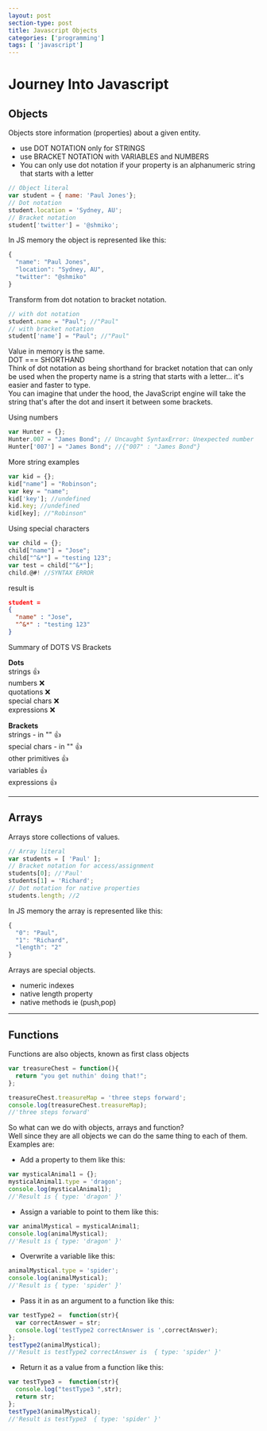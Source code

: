 ```yaml
---
layout: post
section-type: post
title: Javascript Objects
categories: ['programming']
tags: [ 'javascript']
---
```



# Journey Into Javascript

## Objects
Objects store information (properties) about a given entity.  
 * use DOT NOTATION only for STRINGS  
 * use BRACKET NOTATION with VARIABLES and NUMBERS  
 * You can only use dot notation if your property is an alphanumeric string that starts with a letter

```javascript
// Object literal  
var student = { name: 'Paul Jones'};  
// Dot notation
student.location = 'Sydney, AU';
// Bracket notation
student['twitter'] = '@shmiko';
```    
In JS memory the object is represented like this:  
```javascript
{
  "name": "Paul Jones",
  "location": "Sydney, AU",
  "twitter": "@shmiko"
}
```

Transform from dot notation to bracket notation.  
```javascript
// with dot notation
student.name = "Paul"; //"Paul"
// with bracket notation
student['name'] = "Paul"; //"Paul"
```
Value in memory is the same.  
DOT === SHORTHAND  
Think of dot notation as  being shorthand for bracket notation that can only be used when the property name is a string that starts with a letter... it's easier and faster to type.  
You can imagine that under the hood, the JavaScript engine will take the string that's after the dot and insert it between some brackets.

Using numbers  
```JavaScript
var Hunter = {};        
Hunter.007 = "James Bond"; // Uncaught SyntaxError: Unexpected number
Hunter['007'] = "James Bond"; //{"007" : "James Bond"}
```

More string examples  
```JavaScript
var kid = {};          
kid["name"] = "Robinson";
var key = "name";
kid['key']; //undefined
kid.key; //undefined            
kid[key]; //"Robinson"
```

Using special characters  
```javascript
var child = {};            
child["name"] = "Jose";
child["^&*"] = "testing 123";
var test = child["^&*"];
child.@#! //SYNTAX ERROR
```
result is
```json
student =
{
  "name" : "Jose",
  "^&*" : "testing 123"
}
```   

Summary of DOTS VS Brackets  

**Dots**   
strings :+1:      
numbers :x:  
quotations :x:    
special chars :x:  
expressions :x:  

**Brackets**  
strings - in "" :+1:  
special chars - in "" :+1:    
other primitives :+1:    
variables :+1:  
expressions :+1:  

---
## Arrays  
Arrays store collections of values.  
 ```javascript
 // Array literal  
 var students = [ 'Paul' ];  
 // Bracket notation for access/assignment
 students[0]; //'Paul'
 students[1] = 'Richard';
 // Dot notation for native properties
 students.length; //2
 ```
 In JS memory the array is represented like this:
 ```javascript
 {
   "0": "Paul",
   "1": "Richard",
   "length": "2"
 }
 ```

 Arrays are special objects.  
  * numeric indexes  
  * native length property  
  * native methods ie (push,pop)  

---

## Functions  
 Functions are also objects, known as first class objects  
 ```javascript
 var treasureChest = function(){
   return "you get nuthin' doing that!";
 };

 treasureChest.treasureMap = 'three steps forward';
 console.log(treasureChest.treasureMap);
 //'three steps forward'
 ```

 So what can we do with objects, arrays and function?  
 Well since they are all objects we can do the same thing to each of them.  
 Examples are:  
  * Add a property to them like this:  
  ```javascript
  var mysticalAnimal1 = {};
  mysticalAnimal1.type = 'dragon';
  console.log(mysticalAnimal1);
  //'Result is { type: 'dragon' }'
  ```  
  * Assign a variable to point to them like this:  
  ```javascript
  var animalMystical = mysticalAnimal1;
  console.log(animalMystical);
  //'Result is { type: 'dragon' }'
  ```
  * Overwrite a variable like this:  
  ```javascript
  animalMystical.type = 'spider';
  console.log(animalMystical);
  //'Result is { type: 'spider' }'
  ```
  * Pass it in as an argument to a function like this:  
  ```javascript
  var testType2 =  function(str){
  	var correctAnswer = str;
  	console.log('testType2 correctAnswer is ',correctAnswer);
  };
  testType2(animalMystical);
  //'Result is testType2 correctAnswer is  { type: 'spider' }'
  ```
  * Return it as a value from a function like this:  
  ```javascript
  var testType3 =  function(str){
    console.log("testType3 ",str);
    return str;
  };
  testType3(animalMystical);
  //'Result is testType3  { type: 'spider' }'
  ```         
